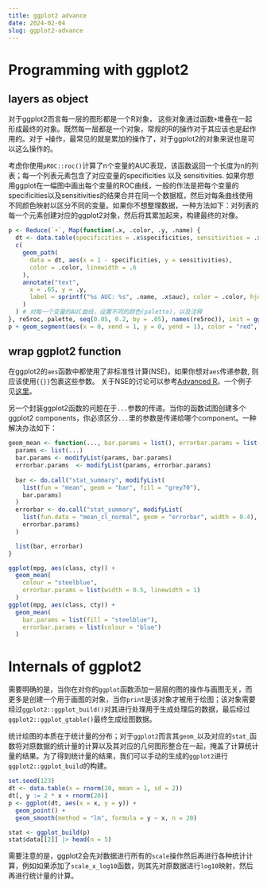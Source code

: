 ```yaml
---
title: ggplot2 advance
date: 2024-02-04
slug: ggplot2-advance
---
```


# Programming with ggplot2

## layers as object

对于ggplot2而言每一层的图形都是一个R对象， 这些对象通过函数`+`堆叠在一起形成最终的对象。既然每一层都是一个对象，常规的R的操作对于其应该也是起作用的。对于 `+`操作，最常见的就是累加的操作了，对于ggplot2的对象来说也是可以这么操作的。

考虑你使用`pROC::roc()`计算了n个变量的AUC表现，该函数返回一个长度为n的列表；每一个列表元素包含了对应变量的specificities 以及 sensitivities. 如果你想用ggplot在一幅图中画出每个变量的ROC曲线，一般的作法是把每个变量的specificities以及sensitivities的结果合并在同一个数据框，然后对每条曲线使用不同颜色映射以区分不同的变量。如果你不想整理数据，一种方法如下：对列表的每一个元素创建对应的ggplot2对象，然后将其累加起来，构建最终的对像。


```r
p <- Reduce(`+`, Map(function(.x, .color, .y, .name) {
  dt <- data.table(specificities = .x$specificities, sensitivities = .x$sensitivities)
  c(
    geom_path(
      data = dt, aes(x = 1 - specificities, y = sensitivities),
      color = .color, linewidth = .6
    ),
    annotate("text",
      x = .65, y = .y,
      label = sprintf("%s AUC: %s", .name, .x$auc), color = .color, hjust = 0
    )
  ) # 对每一个变量的AUC曲线，设置不同的颜色(palette)，以及注释
}, re5roc, palette, seq(0.05, 0.2, by = .05), names(re5roc)), init = ggplot())
p + geom_segment(aes(x = 0, xend = 1, y = 0, yend = 1), color = "red", linetype = "dashed")
```


## wrap ggplot2 function

在ggplot2的`aes`函数中都使用了非标准性计算(NSE)，如果你想对`aes`传递参数, 则应该使用`{{}}`包裹这些参数。
关于NSE的讨论可以参考[Advanced R](https://adv-r.hadley.nz/)。一个例子见[这里](https://cying.org/en-work/2023/06/wrap-ggplot2-function/)。


另一个封装ggplot2函数的问题在于`...`参数的传递。当你的函数试图创建多个ggplot2 components，你必须区分`...`里的参数是传递给哪个component。一种解决办法如下：

```r
geom_mean <- function(..., bar.params = list(), errorbar.params = list()) {
  params <- list(...)
  bar.params <- modifyList(params, bar.params)
  errorbar.params  <- modifyList(params, errorbar.params)
  
  bar <- do.call("stat_summary", modifyList(
    list(fun = "mean", geom = "bar", fill = "grey70"),
    bar.params)
  )
  errorbar <- do.call("stat_summary", modifyList(
    list(fun.data = "mean_cl_normal", geom = "errorbar", width = 0.4),
    errorbar.params)
  )

  list(bar, errorbar)
}

ggplot(mpg, aes(class, cty)) + 
  geom_mean(
    colour = "steelblue",
    errorbar.params = list(width = 0.5, linewidth = 1)
  )
ggplot(mpg, aes(class, cty)) + 
  geom_mean(
    bar.params = list(fill = "steelblue"),
    errorbar.params = list(colour = "blue")
  )
```


# Internals of ggplot2

需要明确的是，当你在对你的`ggplot`函数添加一层层的图的操作与画图无关，而更多是创建一个用于画图的对象，当你`print`是该对象才被用于绘图；该对象需要经过`ggplot2::ggplot_build()`对其进行处理用于生成处理后的数据，最后经过`ggplot2::ggplot_gtable()`最终生成绘图数据。

统计绘图的本质在于统计量的分布；对于`ggplot2`而言其`geom_`以及对应的`stat_`函数将对原数据的统计量的计算以及其对应的几何图形整合在一起，掩盖了计算统计量的结果。为了得到统计量的结果，我们可以手动的生成的`ggplot2`进行`ggplot2::ggplot_build`的构建。


```r
set.seed(123)
dt <- data.table(x = rnorm(20, mean = 1, sd = 2))
dt[, y := 2 * x + rnorm(20)]
p <- ggplot(dt, aes(x = x, y = y)) +
  geom_point() +
  geom_smooth(method = "lm", formula = y ~ x, n = 20)

stat <- ggplot_build(p)
stat$data[[2]] |> head(n = 5)
```

需要注意的是，ggplot2会先对数据进行所有的`scale`操作然后再进行各种统计计算，例如如果添加了`scale_x_log10`函数，则其先对原数据进行`log10`映射，然后再进行统计量的计算。

<script>
document.querySelectorAll('pre,table,#TableOfContents, highlight').forEach(node => {
  function fullwidth(el) {
    el.classList.add('fullwidth');
  }
  switch (node.tagName) {
    case 'PRE':
      const el = node.firstElementChild;
      el?.tagName === 'CODE' && el.scrollWidth > el.offsetWidth && fullwidth(el.parentNode);
      break;
    case 'TABLE':
      const p = node.parentElement;
      p && p.offsetWidth < node.offsetWidth && fullwidth(node);
      break;
    default:
      // assume it's #TableOfContents for now
      node.querySelectorAll('a').forEach(a => {
        // if a TOC line is wrapped, make TOC full-width
        !node.classList.contains('fullwidth') && a.getClientRects().length > 1 && fullwidth(node);
      });
  }
});
</script>

